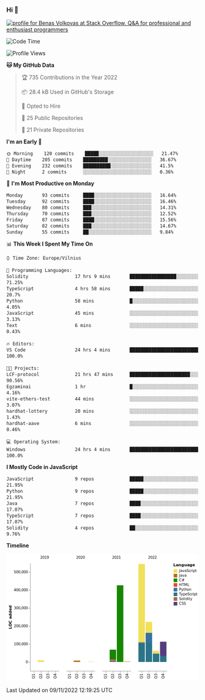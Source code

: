 ### Hi 👋
<a href="https://stackoverflow.com/users/14954249/benas-volkovas"><img src="https://stackoverflow.com/users/flair/14954249.png?theme=dark" width="208" height="58" alt="profile for Benas Volkovas at Stack Overflow, Q&amp;A for professional and enthusiast programmers" title="profile for Benas Volkovas at Stack Overflow, Q&amp;A for professional and enthusiast programmers"></a>

<!--START_SECTION:waka-->
![Code Time](http://img.shields.io/badge/Code%20Time-1%2C051%20hrs%2047%20mins-blue)

![Profile Views](http://img.shields.io/badge/Profile%20Views-0-blue)

**🐱 My GitHub Data** 

> 🏆 735 Contributions in the Year 2022
 > 
> 📦 28.4 kB Used in GitHub's Storage 
 > 
> 💼 Opted to Hire
 > 
> 📜 25 Public Repositories 
 > 
> 🔑 21 Private Repositories  
 > 
**I'm an Early 🐤** 

```text
🌞 Morning    120 commits    █████░░░░░░░░░░░░░░░░░░░░   21.47% 
🌆 Daytime    205 commits    █████████░░░░░░░░░░░░░░░░   36.67% 
🌃 Evening    232 commits    ██████████░░░░░░░░░░░░░░░   41.5% 
🌙 Night      2 commits      ░░░░░░░░░░░░░░░░░░░░░░░░░   0.36%

```
📅 **I'm Most Productive on Monday** 

```text
Monday       93 commits     ████░░░░░░░░░░░░░░░░░░░░░   16.64% 
Tuesday      92 commits     ████░░░░░░░░░░░░░░░░░░░░░   16.46% 
Wednesday    80 commits     ███░░░░░░░░░░░░░░░░░░░░░░   14.31% 
Thursday     70 commits     ███░░░░░░░░░░░░░░░░░░░░░░   12.52% 
Friday       87 commits     ████░░░░░░░░░░░░░░░░░░░░░   15.56% 
Saturday     82 commits     ███░░░░░░░░░░░░░░░░░░░░░░   14.67% 
Sunday       55 commits     ██░░░░░░░░░░░░░░░░░░░░░░░   9.84%

```


📊 **This Week I Spent My Time On** 

```text
⌚︎ Time Zone: Europe/Vilnius

💬 Programming Languages: 
Solidity                 17 hrs 9 mins       █████████████████░░░░░░░░   71.25% 
TypeScript               4 hrs 58 mins       █████░░░░░░░░░░░░░░░░░░░░   20.7% 
Python                   58 mins             █░░░░░░░░░░░░░░░░░░░░░░░░   4.05% 
JavaScript               45 mins             ░░░░░░░░░░░░░░░░░░░░░░░░░   3.13% 
Text                     6 mins              ░░░░░░░░░░░░░░░░░░░░░░░░░   0.43%

🔥 Editors: 
VS Code                  24 hrs 4 mins       █████████████████████████   100.0%

🐱‍💻 Projects: 
LCF-protocol             21 hrs 47 mins      ██████████████████████░░░   90.56% 
Egzaminai                1 hr                █░░░░░░░░░░░░░░░░░░░░░░░░   4.16% 
vite-ethers-test         44 mins             ░░░░░░░░░░░░░░░░░░░░░░░░░   3.07% 
hardhat-lottery          20 mins             ░░░░░░░░░░░░░░░░░░░░░░░░░   1.43% 
hardhat-aave             6 mins              ░░░░░░░░░░░░░░░░░░░░░░░░░   0.46%

💻 Operating System: 
Windows                  24 hrs 4 mins       █████████████████████████   100.0%

```

**I Mostly Code in JavaScript** 

```text
JavaScript               9 repos             █████░░░░░░░░░░░░░░░░░░░░   21.95% 
Python                   9 repos             █████░░░░░░░░░░░░░░░░░░░░   21.95% 
Java                     7 repos             ████░░░░░░░░░░░░░░░░░░░░░   17.07% 
TypeScript               7 repos             ████░░░░░░░░░░░░░░░░░░░░░   17.07% 
Solidity                 4 repos             ██░░░░░░░░░░░░░░░░░░░░░░░   9.76%

```


**Timeline**

![Chart not found](https://raw.githubusercontent.com/BenasVolkovas/BenasVolkovas/main/charts/bar_graph.png) 


 Last Updated on 09/11/2022 12:19:25 UTC
<!--END_SECTION:waka-->
